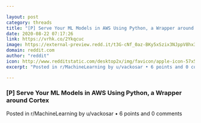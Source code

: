 ```yaml
---

layout: post
category: threads
title: "[P] Serve Your ML Models in AWS Using Python, a Wrapper around Cortex"
date: 2020-08-22 07:17:26
link: https://vrhk.co/2Ykqcuc
image: https://external-preview.redd.it/t3G-cNf_0az-BKy5xSzix3NJppV8hx31TE7Usz8OAHo.jpg?width=360&height=188.481675393&auto=webp&crop=360:188.481675393,smart&s=ddbd9818099990556b0f9979195a429335e4dba8
domain: reddit.com
author: "reddit"
icon: http://www.redditstatic.com/desktop2x/img/favicon/apple-icon-57x57.png
excerpt: "Posted in r/MachineLearning by u/vackosar • 6 points and 0 comments"

---
```


### [P] Serve Your ML Models in AWS Using Python, a Wrapper around Cortex

Posted in r/MachineLearning by u/vackosar • 6 points and 0 comments